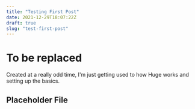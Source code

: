 ```yaml
---
title: "Testing First Post"
date: 2021-12-29T18:07:22Z
draft: true
slug: "test-first-post"
---
```


# To be replaced

Created at a really odd time, I'm just getting used to how Huge works and
setting up the basics.

## Placeholder File
